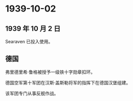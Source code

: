 # 1939-10-02

## 1939 年 10 月 2 日

Searaven 已投入使用。

## 德国

弗里德里希·鲁格被授予一级铁十字勋章扣环。

德国空军第十军团在汉斯·盖斯勒将军的指挥下在德国汉堡组建。

该军团专门从事反舰作战。

